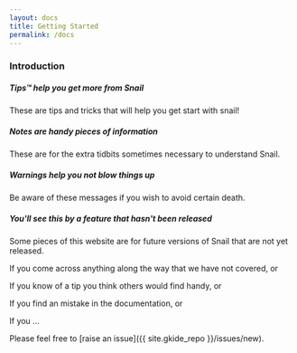 ```yaml
---
layout: docs
title: Getting Started
permalink: /docs
---
```


### Introduction

<div class="note">
  <h5>Tips™ help you get more from Snail</h5>
  <p>These are tips and tricks that will help you get start with snail!</p>
</div>

<div class="note info">
  <h5>Notes are handy pieces of information</h5>
  <p>These are for the extra tidbits sometimes necessary to understand Snail.</p>
</div>

<div class="note warning">
  <h5>Warnings help you not blow things up</h5>
  <p>Be aware of these messages if you wish to avoid certain death.</p>
</div>

<div class="note unreleased">
  <h5>You'll see this by a feature that hasn't been released</h5>
  <p>Some pieces of this website are for future versions of Snail that
    are not yet released.</p>
</div>

If you come across anything along the way that we have not covered, or

If you know of a tip you think others would find handy, or

If you find an mistake in the documentation, or

If you ...

Please feel free to [raise an issue]({{ site.gkide_repo }}/issues/new).
